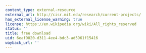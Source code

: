 ```yaml
---
content_type: external-resource
external_url: http://cisr.mit.edu/research/current-projects/
has_external_license_warning: true
license: https://en.wikipedia.org/wiki/All_rights_reserved
status: ''
title: free download
uid: 6eaf9020-d311-4ee4-bdc3-ad5961f15416
wayback_url: ''
---
```

